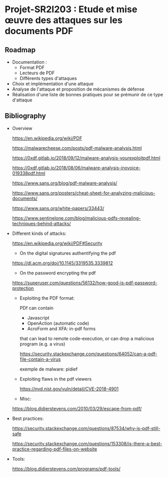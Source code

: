 # Projet-SR2I203 :  Etude et mise œuvre des attaques sur les documents PDF

## Roadmap

- Documentation : 
  - Format PDF
  - Lecteurs de PDF
  - Différents types d'attaques
- Choix et implémentation d'une attaque
- Analyse de l'attaque et proposition de mécanismes de défense
- Réalisation d'une liste de bonnes pratiques pour se prémunir de ce type d'attaque 


## Bibliography

- Overview

  https://en.wikipedia.org/wiki/PDF

  https://malwarecheese.com/posts/pdf-malware-analysis.html

  https://0xdf.gitlab.io/2018/09/12/malware-analysis-yourexploitpdf.html

  https://0xdf.gitlab.io/2018/08/06/malware-analysis-inovoice-019338pdf.html

  https://www.sans.org/blog/pdf-malware-analysis/

  https://www.sans.org/posters/cheat-sheet-for-analyzing-malicious-documents/

  https://www.sans.org/white-papers/33443/

  https://www.sentinelone.com/blog/malicious-pdfs-revealing-techniques-behind-attacks/

- Different kinds of attacks:

  https://en.wikipedia.org/wiki/PDF#Security

  - On the digital signatures authentifying the pdf

  https://dl.acm.org/doi/10.1145/3319535.3339812

  - On the password encrypting the pdf

  https://superuser.com/questions/56132/how-good-is-pdf-password-protection

  - Exploiting the PDF format:

    PDf can contain

      - Javascript
      - OpenAction (automatic code)
      - AcroForm and XFA: in-pdf forms

    that can lead to remote code-execution, or can drop a malicious program (e.g. a virus)

    https://security.stackexchange.com/questions/64052/can-a-pdf-file-contain-a-virus

    exemple de malware: pidief

  - Exploiting flaws in the pdf viewers

    https://nvd.nist.gov/vuln/detail/CVE-2018-4901

  - Misc:

  https://blog.didierstevens.com/2010/03/29/escape-from-pdf/

- Best practices:

  https://security.stackexchange.com/questions/87534/why-is-pdf-still-safe

  https://security.stackexchange.com/questions/153308/is-there-a-best-practice-regarding-pdf-files-on-website

- Tools:

  https://blog.didierstevens.com/programs/pdf-tools/